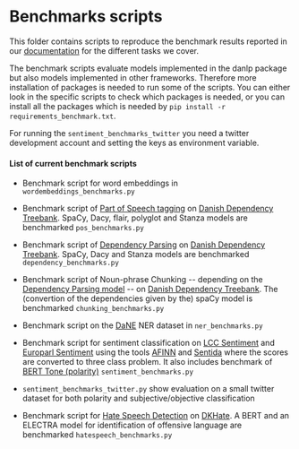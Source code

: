 Benchmarks scripts
==================

This  folder contains scripts to reproduce the benchmark results reported in our [documentation](https://danlp-alexandra.readthedocs.io/en/latest/tasks.html) for the different tasks we cover. 

The benchmark scripts evaluate models implemented in the danlp package but also models implemented in other frameworks.
Therefore more installation of packages is needed to run some of the scripts.
You can either look in the specific scripts to check which packages is needed, or you can install all the packages which is needed by `pip install -r requirements_benchmark.txt`.

For running the `sentiment_benchmarks_twitter` you need a twitter development account and setting the keys as environment variable.

#### List of current benchmark scripts

- Benchmark script for word embeddings in `wordembeddings_benchmarks.py`

- Benchmark script of [Part of Speech tagging](<https://github.com/alexandrainst/danlp/blob/master/docs/models/pos.md>) on [Danish Dependency Treebank](<https://github.com/alexandrainst/danlp/blob/master/docs/datasets.md#danish-dependency-treebank-dane>). SpaCy, Dacy, flair, polyglot and Stanza models are benchmarked `pos_benchmarks.py`

- Benchmark script of [Dependency Parsing](<https://github.com/alexandrainst/danlp/blob/master/docs/models/dependency.md>) on [Danish Dependency Treebank](<https://github.com/alexandrainst/danlp/blob/master/docs/datasets.md#danish-dependency-treebank-dane>). SpaCy, Dacy and Stanza models are benchmarked `dependency_benchmarks.py`
  
- Benchmark script of Noun-phrase Chunking -- depending on the [Dependency Parsing model](<https://github.com/alexandrainst/danlp/blob/master/docs/models/dependency.md>) -- on [Danish Dependency Treebank](<https://github.com/alexandrainst/danlp/blob/master/docs/datasets.md#danish-dependency-treebank-dane>). The (convertion of the dependencies given by the) spaCy model is benchmarked `chunking_benchmarks.py`

- Benchmark script on the
   [DaNE](https://github.com/alexandrainst/danlp/blob/master/docs/datasets.md#danish-dependency-treebank) 
   NER dataset in `ner_benchmarks.py`

- Benchmark script for sentiment classification on [LCC Sentiment](https://github.com/alexandrainst/danlp/blob/master/docs/datasets.md#lcc-sentiment)  and [Europarl Sentiment](https://github.com/alexandrainst/danlp/blob/master/docs/datasets.md#europarl-sentiment) using the tools [AFINN](https://github.com/alexandrainst/danlp/blob/master/docs/models/sentiment_analysis.md#afinn) and [Sentida](https://github.com/alexandrainst/danlp/blob/master/docs/models/sentiment_analysis.md#sentida) where the scores are converted to three class problem. It also includes benchmark of [BERT Tone (polarity)](https://github.com/alexandrainst/danlp/blob/master/docs/models/sentiment_analysis.md#wrenchbert-tone)  `sentiment_benchmarks.py`

- `sentiment_benchmarks_twitter.py` show evaluation on a small twitter dataset for both polarity and subjective/objective classification

- Benchmark script for [Hate Speech Detection](<https://github.com/alexandrainst/danlp/blob/master/docs/models/hatespeech.md>) on [DKHate](<https://github.com/alexandrainst/danlp/blob/master/docs/docs/datasets.md#dkhate>). A BERT and an ELECTRA model for identification of offensive language are benchmarked `hatespeech_benchmarks.py`
